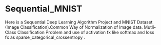 # Sequential_MNIST
Here is a Sequential Deep Learning Algorithm Project and MNIST Dataset (Image Classification).Common Way of Normalization of Image data. Mutli-Class Classification Problem and use of activation fx like softmax and loss fx as sparse_categorical_crossentropy . 
